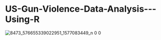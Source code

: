 # US-Gun-Violence-Data-Analysis---Using-R

![8473_576655339022951_1577083449_n 0 0](https://user-images.githubusercontent.com/126027138/221377076-9727950a-c35e-4c2b-83c0-c006e68cd47e.jpg)
